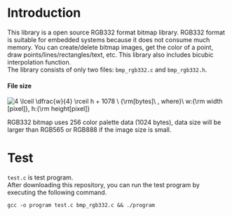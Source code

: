 # Introduction
This library is a open source RGB332 format bitmap library.
RGB332 format is suitable for embedded systems because it does not consume much memory.
You can create/delete bitmap images, get the color of a point, draw points/lines/rectangles/text, etc.
This library also includes bicubic interpolation function.  
The library consists of only two files: `bmp_rgb332.c` and `bmp_rgb332.h`.  

#### File size
<img src="https://latex.codecogs.com/gif.latex?4&space;\lceil&space;\dfrac{w}{4}&space;\rceil&space;h&space;&plus;&space;1078&space;\&space;{\rm[bytes]\&space;,&space;where}\&space;w:{\rm&space;width&space;[pixel]},&space;h:{\rm&space;height[pixel]}" title="4 \lceil \dfrac{w}{4} \rceil h + 1078 \ {\rm[bytes]\ , where}\ w:{\rm width [pixel]}, h:{\rm height[pixel]}" />
<!-- 4 \lceil \dfrac{w}{4} \rceil h + 1078 \ {\rm[bytes]\ , where}\ 
 w:{\rm width [pixel]}, h:{\rm height[pixel]} -->

RGB332 bitmap uses 256 color palette data (1024 bytes), data size will be larger than RGB565 or RGB888 if the image size is small.

# Test
`test.c` is test program.  
After downloading this repository, you can run the test program by executing the following command.  
```
gcc -o program test.c bmp_rgb332.c && ./program
```
